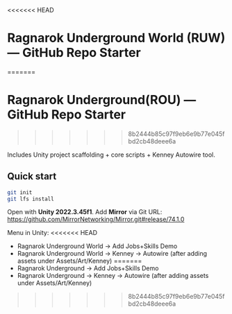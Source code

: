 <<<<<<< HEAD
# Ragnarok Underground World (RUW) — GitHub Repo Starter
=======
# Ragnarok Underground(ROU) — GitHub Repo Starter
>>>>>>> 8b2444b85c97f9eb6e9b77e045fbd2cb48deee6a

Includes Unity project scaffolding + core scripts + Kenney Autowire tool.

## Quick start
```bash
git init
git lfs install
```
Open with **Unity 2022.3.45f1**. Add **Mirror** via Git URL:
https://github.com/MirrorNetworking/Mirror.git#release/74.1.0

Menu in Unity:
<<<<<<< HEAD
- Ragnarok Underground World → Add Jobs+Skills Demo
- Ragnarok Underground World → Kenney → Autowire (after adding assets under Assets/Art/Kenney)
=======
- Ragnarok Underground → Add Jobs+Skills Demo
- Ragnarok Underground → Kenney → Autowire (after adding assets under Assets/Art/Kenney)
>>>>>>> 8b2444b85c97f9eb6e9b77e045fbd2cb48deee6a
